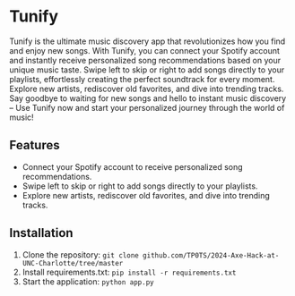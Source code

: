 # Tunify

Tunify is the ultimate music discovery app that revolutionizes how you find and enjoy new songs. 
With Tunify, you can connect your Spotify account and instantly receive personalized song recommendations based on your unique music taste. 
Swipe left to skip or right to add songs directly to your playlists, effortlessly creating the perfect soundtrack for every moment. 
Explore new artists, rediscover old favorites, and dive into trending tracks.
Say goodbye to waiting for new songs and hello to instant music discovery – Use Tunify now and start your personalized journey through the world of music!

## Features

- Connect your Spotify account to receive personalized song recommendations.
- Swipe left to skip or right to add songs directly to your playlists.
- Explore new artists, rediscover old favorites, and dive into trending tracks.

## Installation

1. Clone the repository: `git clone github.com/TP0TS/2024-Axe-Hack-at-UNC-Charlotte/tree/master`
2. Install requirements.txt: `pip install -r requirements.txt`
3. Start the application: `python app.py`


